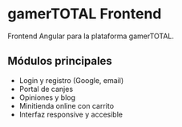 # gamerTOTAL Frontend

Frontend Angular para la plataforma gamerTOTAL.

## Módulos principales
- Login y registro (Google, email)
- Portal de canjes
- Opiniones y blog
- Minitienda online con carrito
- Interfaz responsive y accesible
